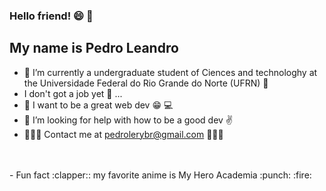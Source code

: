 ### Hello friend! :smile: :wave:
## My name is Pedro Leandro

- :school: I’m currently a undergraduate student of Ciences and technologhy at the Universidade Federal do Rio Grande do Norte (UFRN) :muscle:
- I don't got a job yet :grimacing: ...
- :running: I want to be a great web dev :grin: :computer: 
- 🤔 I’m looking for help with how to be a good dev :v: 
- :email::email::email: Contact me at pedrolerybr@gmail.com :email::email::email:


<br/>
<br/>
- Fun fact :clapper:: my favorite anime is My Hero Academia :punch: :fire:
